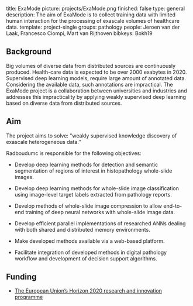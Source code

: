 title: ExaMode
picture: projects/ExaMode.png
finished: false
type: general
description: The aim of ExaMode is to collect training data with limited human interaction for the processing of exascale volumes of healthcare data.
template: project-single
groups: pathology
people: Jeroen van der Laak, Francesco Ciompi, Mart van Rijthoven
bibkeys: Bokh19

## Background
Big volumes of diverse data from distributed sources are continuously produced. Health-care data is expected to be over 2000 exabytes in 2020. Supervised deep learning models, require large amount of annotated data. Considering the available data, such annotations are impractical. The ExaMode project is a collaboration between universities and industries and addresses this impracticality by applying weakly supervised deep learning based on diverse data from distributed sources.

## Aim
The project aims to solve: "weakly supervised knowledge discovery of exascale heterogeneous data.’’

Radboudumc is responsible for the following objectives:
- Develop deep learning methods for detection and semantic segmentation of regions of interest in histopathology whole-slide images.

- Develop deep learning methods for whole-slide image classification using image-level target labels extracted from pathology reports.

- Develop methods of whole-slide image compression to allow end-to-end training of deep neural networks with whole-slide image data.

- Develop efficient parallel implementations of researched ANNs dealing with both shared and distributed memory environments.
- Make developed methods available via a web-based platform.

- Facilitate integration of developed methods in digital pathology workflow and development of decision support algorithms.

## Funding
- [The European Union’s Horizon 2020 research and innovation programme](https://ec.europa.eu/programmes/horizon2020/en/)
